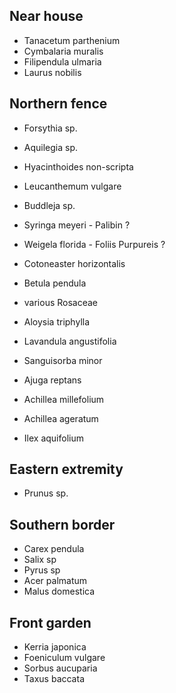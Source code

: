 ## Near house

- Tanacetum parthenium
- Cymbalaria muralis
- Filipendula ulmaria
- Laurus nobilis

## Northern fence

- Forsythia sp.
- Aquilegia sp.
- Hyacinthoides non-scripta
- Leucanthemum vulgare
- Buddleja sp.
- Syringa meyeri - Palibin ?
- Weigela florida - Foliis Purpureis ?
- Cotoneaster horizontalis

- Betula pendula

- various Rosaceae
- Aloysia triphylla
- Lavandula angustifolia
- Sanguisorba minor
- Ajuga reptans
- Achillea millefolium
- Achillea ageratum
- Ilex aquifolium

## Eastern extremity

- Prunus sp.

## Southern border

- Carex pendula
- Salix sp
- Pyrus sp
- Acer palmatum
- Malus domestica


## Front garden

- Kerria japonica
- Foeniculum vulgare
- Sorbus aucuparia
- Taxus baccata

